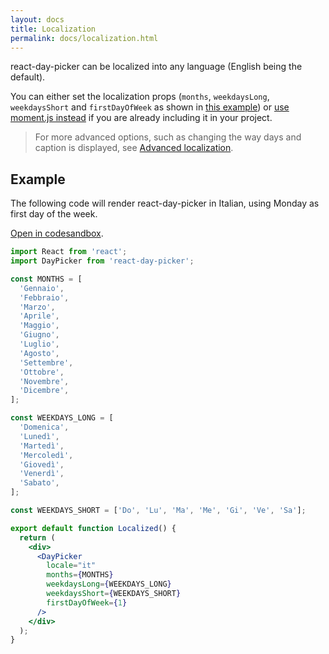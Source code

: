 ```yaml
---
layout: docs
title: Localization
permalink: docs/localization.html
---
```


react-day-picker can be localized into any language (English being the default). 

You can either set the localization props (`months`, `weekdaysLong`, `weekdaysShort` and `firstDayOfWeek` as shown in [this example](Localization.html)) or [use moment.js instead](localization-moment.md) if you are already including it in your project.

> For more advanced options, such as changing the way days and caption is displayed, see [Advanced localization](localization-advanced.md).

## Example

The following code will render react-day-picker in Italian, using Monday as first day of the week.

[Open in codesandbox](https://codesandbox.io/s/0R72WgDPN).

```jsx
import React from 'react';
import DayPicker from 'react-day-picker';

const MONTHS = [
  'Gennaio',
  'Febbraio',
  'Marzo',
  'Aprile',
  'Maggio',
  'Giugno',
  'Luglio',
  'Agosto',
  'Settembre',
  'Ottobre',
  'Novembre',
  'Dicembre',
];

const WEEKDAYS_LONG = [
  'Domenica',
  'Lunedì',
  'Martedì',
  'Mercoledì',
  'Giovedì',
  'Venerdì',
  'Sabato',
];

const WEEKDAYS_SHORT = ['Do', 'Lu', 'Ma', 'Me', 'Gi', 'Ve', 'Sa'];

export default function Localized() {
  return (
    <div>
      <DayPicker
        locale="it"
        months={MONTHS}
        weekdaysLong={WEEKDAYS_LONG}
        weekdaysShort={WEEKDAYS_SHORT}
        firstDayOfWeek={1}
      />
    </div>
  );
}

```